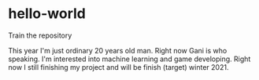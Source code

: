 # hello-world
Train the repository

This year I'm just ordinary 20 years old man. Right now Gani is who speaking.
I'm interested into machine learning and game developing. Right now I still finishing my project and will be finish (target) winter 2021.
